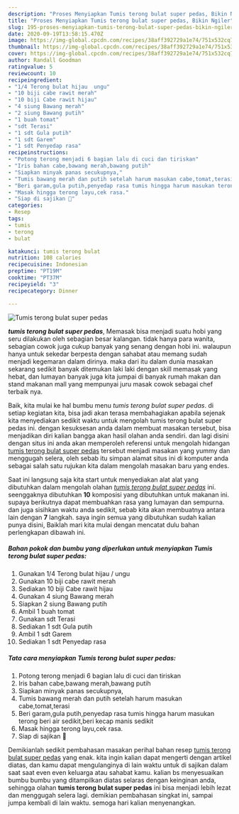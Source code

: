 ```yaml
---
description: "Proses Menyiapkan Tumis terong bulat super pedas, Bikin Ngiler"
title: "Proses Menyiapkan Tumis terong bulat super pedas, Bikin Ngiler"
slug: 195-proses-menyiapkan-tumis-terong-bulat-super-pedas-bikin-ngiler
date: 2020-09-19T13:58:15.470Z
image: https://img-global.cpcdn.com/recipes/38aff392729a1e74/751x532cq70/tumis-terong-bulat-super-pedas-foto-resep-utama.jpg
thumbnail: https://img-global.cpcdn.com/recipes/38aff392729a1e74/751x532cq70/tumis-terong-bulat-super-pedas-foto-resep-utama.jpg
cover: https://img-global.cpcdn.com/recipes/38aff392729a1e74/751x532cq70/tumis-terong-bulat-super-pedas-foto-resep-utama.jpg
author: Randall Goodman
ratingvalue: 5
reviewcount: 10
recipeingredient:
- "1/4 Terong bulat hijau  ungu"
- "10 biji cabe rawit merah"
- "10 biji Cabe rawit hijau"
- "4 siung Bawang merah"
- "2 siung Bawang putih"
- "1 buah tomat"
- "sdt Terasi"
- "1 sdt Gula putih"
- "1 sdt Garem"
- "1 sdt Penyedap rasa"
recipeinstructions:
- "Potong terong menjadi 6 bagian lalu di cuci dan tiriskan"
- "Iris bahan cabe,bawang merah,bawang putih"
- "Siapkan minyak panas secukupnya,"
- "Tumis bawang merah dan putih setelah harum masukan cabe,tomat,terasi"
- "Beri garam,gula putih,penyedap rasa tumis hingga harum masukan terong beri air sedikit,beri kecap manis sedikit"
- "Masak hingga terong layu,cek rasa."
- "Siap di sajikan 🥰"
categories:
- Resep
tags:
- tumis
- terong
- bulat

katakunci: tumis terong bulat 
nutrition: 108 calories
recipecuisine: Indonesian
preptime: "PT19M"
cooktime: "PT37M"
recipeyield: "3"
recipecategory: Dinner

---
```



![Tumis terong bulat super pedas](https://img-global.cpcdn.com/recipes/38aff392729a1e74/751x532cq70/tumis-terong-bulat-super-pedas-foto-resep-utama.jpg)

<b><i>tumis terong bulat super pedas</i></b>, Memasak bisa menjadi suatu hobi yang seru dilakukan oleh sebagian besar kalangan. tidak hanya para wanita, sebagian cowok juga cukup banyak yang senang dengan hobi ini. walaupun hanya untuk sekedar berpesta dengan sahabat atau memang sudah menjadi kegemaran dalam dirinya. maka dari itu dalam dunia masakan sekarang sedikit banyak ditemukan laki laki dengan skill memasak yang hebat, dan lumayan banyak juga kita jumpai di banyak rumah makan dan stand makanan mall yang mempunyai juru masak cowok sebagai chef terbaik nya.



Baik, kita mulai ke hal bumbu menu <i>tumis terong bulat super pedas</i>. di setiap kegiatan kita, bisa jadi akan terasa membahagiakan apabila sejenak kita menyediakan sedikit waktu untuk mengolah tumis terong bulat super pedas ini. dengan kesuksesan anda dalam membuat masakan tersebut, bisa menjadikan diri kalian bangga akan hasil olahan anda sendiri. dan lagi disini dengan situs ini anda akan memperoleh referensi untuk mengolah hidangan <u>tumis terong bulat super pedas</u> tersebut menjadi masakan yang yummy dan menggugah selera, oleh sebab itu simpan alamat situs ini di komputer anda sebagai salah satu rujukan kita dalam mengolah masakan baru yang endes.


Saat ini langsung saja kita start untuk menyediakan alat alat yang dibutuhkan dalam mengolah olahan <u><i>tumis terong bulat super pedas</i></u> ini. seenggaknya dibutuhkan <b>10</b> komposisi yang dibutuhkan untuk makanan ini. supaya berikutnya dapat membuahkan rasa yang lumayan dan sempurna. dan juga sisihkan waktu anda sedikit, sebab kita akan membuatnya antara lain dengan <b>7</b> langkah. saya ingin semua yang dibutuhkan sudah kalian punya disini, Baiklah mari kita mulai dengan mencatat dulu bahan perlengkapan dibawah ini.

<!--inarticleads1-->

##### Bahan pokok dan bumbu yang diperlukan untuk menyiapkan Tumis terong bulat super pedas:

1. Gunakan 1/4 Terong bulat hijau / ungu
1. Gunakan 10 biji cabe rawit merah
1. Sediakan 10 biji Cabe rawit hijau
1. Gunakan 4 siung Bawang merah
1. Siapkan 2 siung Bawang putih
1. Ambil 1 buah tomat
1. Gunakan sdt Terasi
1. Sediakan 1 sdt Gula putih
1. Ambil 1 sdt Garem
1. Sediakan 1 sdt Penyedap rasa




<!--inarticleads2-->

##### Tata cara menyiapkan Tumis terong bulat super pedas:

1. Potong terong menjadi 6 bagian lalu di cuci dan tiriskan
1. Iris bahan cabe,bawang merah,bawang putih
1. Siapkan minyak panas secukupnya,
1. Tumis bawang merah dan putih setelah harum masukan cabe,tomat,terasi
1. Beri garam,gula putih,penyedap rasa tumis hingga harum masukan terong beri air sedikit,beri kecap manis sedikit
1. Masak hingga terong layu,cek rasa.
1. Siap di sajikan 🥰




Demikianlah sedikit pembahasan masakan perihal bahan resep <u>tumis terong bulat super pedas</u> yang enak. kita ingin kalian dapat mengerti dengan artikel diatas, dan kamu dapat mengulanginya di lain waktu untuk di sajikan dalam saat saat even even keluarga atau sahabat kamu. kalian bs menyesuaikan bumbu bumbu yang ditampilkan diatas selaras dengan keinginan anda, sehingga olahan <b>tumis terong bulat super pedas</b> ini bisa menjadi lebih lezat dan menggugah selera lagi. demikian pembahasan singkat ini, sampai jumpa kembali di lain waktu. semoga hari kalian menyenangkan.
